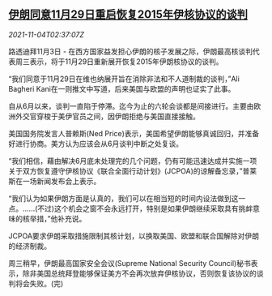 <!--1635994863000-->
[伊朗同意11月29日重启恢复2015年伊核协议的谈判](https://cn.reuters.com/article/iran-resume-nuclear-talk-1104-idCNKBS2HP05C)
------

<div><i>2021-11-04T02:37:07Z</i></div><p>路透迪拜11月3日 - 在西方国家益发担心伊朗的核子发展之际，伊朗最高核谈判代表周三表示，将于11月29日重新展开恢复2015年伊朗核协议的谈判。</p><p>“我们同意于11月29日在维也纳展开旨在消除非法和不人道制裁的谈判，”Ali Bagheri Kani在一则推文中写道，后来美国与欧盟的声明也证实了此事。</p><p>自从6月以来，谈判一直陷于停滞。迄今为止的六轮会谈都是间接进行。主要由欧洲外交官穿梭于美伊官员之间，因伊朗拒绝与美国直接接触。</p><p>美国国务院发言人普赖斯(Ned Price)表示，美国希望伊朗能够真诚回归，并准备好进行协商。美方认为应该会从6月谈判中断之处复谈。</p><p>“我们相信，藉由解决6月底未处理完的几个问题，仍有可能迅速达成并实施一项关于双方恢复遵守伊核协议《联合全面行动计划》(JCPOA)的谅解备忘录，”普莱斯在一场新闻发布会上表示。</p><p>“我们认为如果伊朗方面是认真的，我们可以在相当短的时间内设法做到这一点。......(不过)这个机会之窗不会永远打开，特别是如果伊朗继续采取具有挑衅意味的核举措，”他补充说。</p><p>JCPOA要求伊朗采取措施限制其核计划，以换取美国、欧盟和联合国解除对伊朗的经济制裁。</p><p>周三稍早，伊朗最高国家安全会议(Supreme National Security Council)秘书表示，除非美国总统拜登能够保证美方不会再次放弃伊核协议，否则恢复该协议的谈判将会失败。(完)</p>
